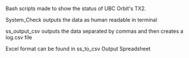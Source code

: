 Bash scripts made to show the status of UBC Orbit's TX2.

System_Check outputs the data as human readable in terminal

ss_output_csv outputs the data separated by commas and then creates a log.csv file

Excel format can be found in ss_to_csv Output Spreadsheet
